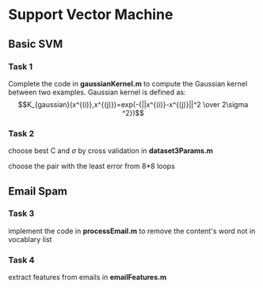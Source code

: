 # Support Vector Machine

## Basic SVM
### Task 1
Complete the code in __gaussianKernel.m__ to compute the Gaussian kernel between two examples.
Gaussian kernel is defined as:$$K_{gaussian}(x^{(i)},x^{(j)})=exp(-{||x^{(i)}-x^{(j)}||^2 \over 2\sigma ^2})$$

### Task 2
choose best C and $\sigma$ by cross validation in __dataset3Params.m__

choose the pair with the least error from 8*8 loops

## Email Spam
### Task 3
implement the code in __processEmail.m__ to remove the content's word not in vocablary list

### Task 4
extract features from emails in __emailFeatures.m__
